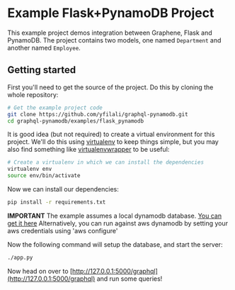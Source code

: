 Example Flask+PynamoDB Project
================================

This example project demos integration between Graphene, Flask and PynamoDB.
The project contains two models, one named `Department` and another
named `Employee`.

Getting started
---------------

First you'll need to get the source of the project. Do this by cloning the
whole repository:

```bash
# Get the example project code
git clone https://github.com/yfilali/graphql-pynamodb.git
cd graphql-pynamodb/examples/flask_pynamodb
```

It is good idea (but not required) to create a virtual environment
for this project. We'll do this using
[virtualenv](http://docs.python-guide.org/en/latest/dev/virtualenvs/)
to keep things simple,
but you may also find something like
[virtualenvwrapper](https://virtualenvwrapper.readthedocs.org/en/latest/)
to be useful:

```bash
# Create a virtualenv in which we can install the dependencies
virtualenv env
source env/bin/activate
```

Now we can install our dependencies:

```bash
pip install -r requirements.txt
```

**IMPORTANT**
The example assumes a local dynamodb database. [You can get it here](http://docs.aws.amazon.com/amazondynamodb/latest/developerguide/DynamoDBLocal.html)
Alternatively, you can run against aws dynamodb by setting your aws credentials using 'aws configure'  

Now the following command will setup the database, and start the server:

```bash
./app.py

```


Now head on over to
[http://127.0.0.1:5000/graphql](http://127.0.0.1:5000/graphql)
and run some queries!
